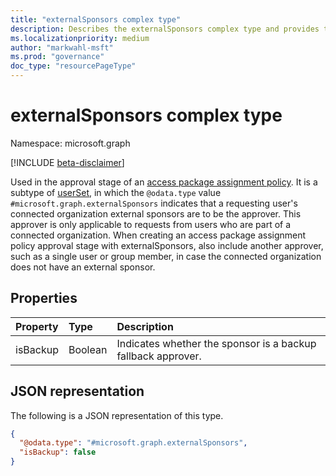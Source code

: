 ```yaml
---
title: "externalSponsors complex type"
description: Describes the externalSponsors complex type and provides the properties and a JSON representation.
ms.localizationpriority: medium
author: "markwahl-msft"
ms.prod: "governance"
doc_type: "resourcePageType"
---
```


# externalSponsors complex type

Namespace: microsoft.graph

[!INCLUDE [beta-disclaimer](../../includes/beta-disclaimer.md)]

Used in the approval stage of an [access package assignment policy](accesspackageassignmentpolicy.md). 
It is a subtype of [userSet](userset.md), in which the `@odata.type` value `#microsoft.graph.externalSponsors` indicates that a requesting user's connected organization external sponsors are to be the approver. This approver is only applicable to requests from users who are part of a connected organization.  When creating an access package assignment policy approval stage with externalSponsors, also include another approver, such as a single user or group member, in case the connected organization does not have an external sponsor.

## Properties

| Property                     | Type                      | Description |
| :--------------------------- | :------------------------ | :---------- |
| isBackup | Boolean | Indicates whether the sponsor is a backup fallback approver. |

## JSON representation

The following is a JSON representation of this type.

<!-- {
  "blockType": "resource",
  "optionalProperties": [

  ],
  "@odata.type": "microsoft.graph.externalSponsors",
  "baseType": "microsoft.graph.userSet"
}-->

```json
{
  "@odata.type": "#microsoft.graph.externalSponsors",
  "isBackup": false
}
```



<!-- uuid: 16cd6b66-4b1a-43a1-adaf-3a886856ed98
2019-02-04 14:57:30 UTC -->
<!-- {
  "type": "#page.annotation",
  "description": "externalSponsor complex type",
  "keywords": "",
  "section": "documentation",
  "tocPath": ""
}-->


